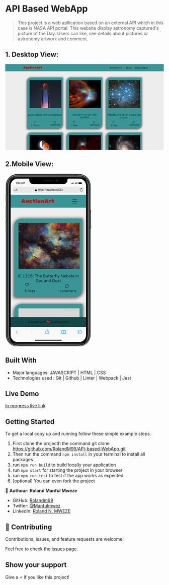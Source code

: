 # API Based WebApp

> This project is a web apllication based on an external API which in this case is NASA API portal. This website display astronomy captured's picture of the Day. Users can like, see details about pictures or astronomy artwork and comment.

## 1. Desktop View:
![screenshot](./desktop.PNG)

## 2.Mobile View:
![screenshot](./screenshot.PNG)

## Built With

- Major languages: JAVASCRIPT | HTML | CSS 
- Technologies used : Git | Github | Linter | Webpack | Jest

## Live Demo

[In progress live link](https://rolandm99.github.io/API-based-WebApp/dist)


## Getting Started

To get a local copy up and running follow these simple example steps.

1. First clone the projecth the command git clone https://github.com/RolandM99/API-based-WebApp.git
2. Then run the command `npm install` in your terminal to install all packages
3. run `npm run build` to build locally your application
4. run `npm start` for starting the project in your browser
5. run `npm run test` to test if the app works as expected
6. [optional] You can even fork the project


👤 **Authour:** **Roland Manful Mweze**

- GitHub: [Rolandm99](https://github.com/RolandM99)
- Twitter: [@Manfulmwez](https://twitter.com/ManfulMwez)
- LinkedIn: [Roland N. MWEZE](https://www.linkedin.com/in/roland-n-mweze-8b1045189/)

## 🤝 Contributing

Contributions, issues, and feature requests are welcome!

Feel free to check the [issues page](../../issues/).

## Show your support

Give a ⭐️ if you like this project!
